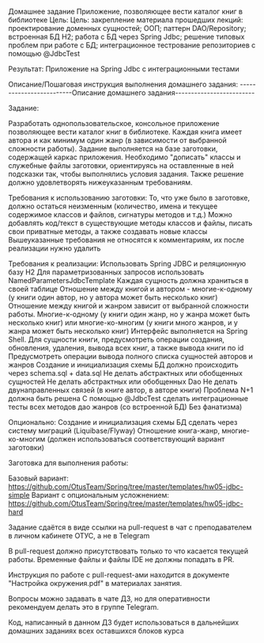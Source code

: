 Домашнее задание
Приложение, позволяющее вести каталог книг в библиотеке
Цель:
Цель: закрепление материала прошедших лекций: проектирование доменных сущностей;
ООП;
паттерн DAO/Repository;
встроенная БД H2;
работа с БД через Spring Jdbc;
решение типовых проблем при работе с БД;
интеграционное тестрование репозиториев с помощью @JdbcTest

Результат: Приложение на Spring Jdbc с интеграционными тестами

Описание/Пошаговая инструкция выполнения домашнего задания:
-------------------------Описание домашнего задания-------------------------

Задание:

Разработать однопользовательское, консольное приложение позволяющее вести каталог книг в библиотеке. Каждая книга имеет автора и как минимум один жанр (в зависимости от выбранной сложности работы). Задание выполняется на базе заготовки, содержащей каркас приложения. Необходимо "дописать" классы и служебные файлы заготовки, ориентируясь на оставленные в ней подсказки так, чтобы выполнялись условия задания. Также решение должно удовлетворять нижеуказанным требованиям.


Требования к использованию заготовки:
То, что уже было в заготовке, должно остаться неизменным (количество, имена и текущее содержимое классов и файлов, сигнатуры методов и т.д.)
Можно добавлять код/текст в существующие методы классов и файлы, писать свои приватные методы, а также создавать новые классы
Вышеуказанные требования не относятся к комментариям, их после реализации нужно удалить

Требования к реализации:
Использовать Spring JDBC и реляционную базу H2
Для параметризованных запросов использовать NamedParametersJdbcTemplate
Каждая сущность должна храниться в своей таблице
Отношение между книгой и автором - многие-к-одному (у книги один автор, но у автора может быть несколько книг)
Отношение между книгой и жанром зависит от выбранной сложности работы. Многие-к-одному (у книги один жанр, но у жанра может быть несколько книг) или многие-ко-многим (у книги много жанров, и у жанра может быть несколько книг)
Интерфейс выполняется на Spring Shell. Для сущности книги, предусмотреть операции создания, обновления, удаления, вывода всех книг, а также вывода книги по id
Предусмотреть операции вывода полного списка сущностей авторов и жанров
Создание и инициализация схемы БД должно происходить через schema.sql + data.sql
Не делать абстрактных или обобщенных сущностей
Не делать абстрактных или обобщенных Dao
Не делать двунаправленных связей (в книге автор, в авторе книги)
Проблема N+1 должна быть решена
С помощью @JdbcTest сделать интеграционные тесты всех методов дао жанров (со встроенной БД)
Без фанатизма)

Опционально:
Создание и инициализация схемы БД сделать через систему миграций (Liquibase/Flyway)
Отношение книга-жанр, многие-ко-многим (должен использоваться соответствующий вариант заготовки)


Заготовка для выполнения работы:

Базовый вариант: https://github.com/OtusTeam/Spring/tree/master/templates/hw05-jdbc-simple
Вариант с опциональным усложнением: https://github.com/OtusTeam/Spring/tree/master/templates/hw05-jdbc-hard


Задание сдаётся в виде ссылки на pull-request в чат с преподавателем в личном кабинете ОТУС, а не в Telegram


В pull-request должно присутствовать только то что касается текущей работы. Временные файлы и файлы IDE не должны попадать в PR.


Инструкция по работе с pull-request-ами находится в документе "Настройка окружения.pdf" в материалах занятия.


Вопросы можно задавать в чате ДЗ, но для оперативности рекомендуем делать это в группе Telegram.


Код, написанный в данном ДЗ будет использоваться в дальнейших домашних заданиях всех оставшихся блоков курса
